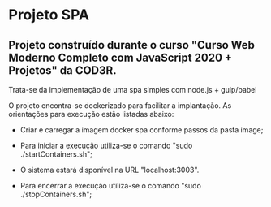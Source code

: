 # Projeto SPA
## Projeto construído durante o curso "Curso Web Moderno Completo com JavaScript 2020 + Projetos" da COD3R.

Trata-se da implementação de uma spa simples com node.js + gulp/babel

O projeto encontra-se dockerizado para facilitar a implantação. As orientações para execução estão listadas abaixo:

* Criar e carregar a imagem docker spa conforme passos da pasta image;

* Para iniciar a execução utiliza-se o comando "sudo ./startContainers.sh";

* O sistema estará disponível na URL "localhost:3003".

* Para encerrar a execução utiliza-se o comando "sudo ./stopContainers.sh";
